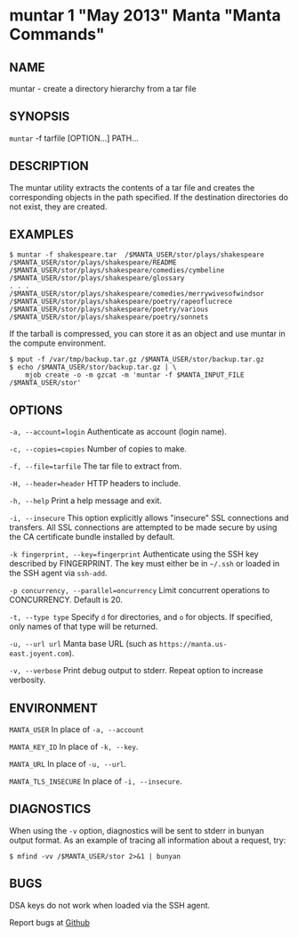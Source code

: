 muntar 1 "May 2013" Manta "Manta Commands"
=======================================

NAME
----

muntar - create a directory hierarchy from a tar file

SYNOPSIS
--------

`muntar` -f tarfile [OPTION...] PATH...

DESCRIPTION
-----------

The muntar utility extracts the contents of a tar file and creates
the corresponding objects in the path specified. If the destination
directories do not exist, they are created.


EXAMPLES
--------

	$ muntar -f shakespeare.tar  /$MANTA_USER/stor/plays/shakespeare
	/$MANTA_USER/stor/plays/shakespeare/README
	/$MANTA_USER/stor/plays/shakespeare/comedies/cymbeline
	/$MANTA_USER/stor/plays/shakespeare/glossary
	. . .
	/$MANTA_USER/stor/plays/shakespeare/comedies/merrywivesofwindsor
	/$MANTA_USER/stor/plays/shakespeare/poetry/rapeoflucrece
	/$MANTA_USER/stor/plays/shakespeare/poetry/various
	/$MANTA_USER/stor/plays/shakespeare/poetry/sonnets

If the tarball is compressed, you can store it as an object and use muntar
in the compute environment.

    $ mput -f /var/tmp/backup.tar.gz /$MANTA_USER/stor/backup.tar.gz
    $ echo /$MANTA_USER/stor/backup.tar.gz | \
        mjob create -o -m gzcat -m 'muntar -f $MANTA_INPUT_FILE /$MANTA_USER/stor'



OPTIONS
-------

`-a, --account=login`
  Authenticate as account (login name).

`-c, --copies=copies`
  Number of copies to make.

`-f, --file=tarfile`
  The tar file to extract from.

`-H, --header=header`
  HTTP headers to include.

`-h, --help`
  Print a help message and exit.


`-i, --insecure`
  This option explicitly allows "insecure" SSL connections and transfers.  All
  SSL connections are attempted to be made secure by using the CA certificate
  bundle installed by default.

`-k fingerprint, --key=fingerprint`
  Authenticate using the SSH key described by FINGERPRINT.  The key must
  either be in `~/.ssh` or loaded in the SSH agent via `ssh-add`.

`-p concurrency, --parallel=oncurrency`
  Limit concurrent operations to CONCURRENCY.  Default is 20.

`-t, --type type`
  Specify `d` for directories, and `o` for objects.  If specified, only names of
  that type will be returned.

`-u, --url url`
  Manta base URL (such as `https://manta.us-east.joyent.com`).

`-v, --verbose`
  Print debug output to stderr.  Repeat option to increase verbosity.
  
  
  ENVIRONMENT
-----------
`MANTA_USER`
  In place of `-a, --account`

`MANTA_KEY_ID`
  In place of `-k, --key`.

`MANTA_URL`
  In place of `-u, --url`.

`MANTA_TLS_INSECURE`
  In place of `-i, --insecure`.

DIAGNOSTICS
-----------

When using the `-v` option, diagnostics will be sent to stderr in bunyan
output format.  As an example of tracing all information about a request,
try:

    $ mfind -vv /$MANTA_USER/stor 2>&1 | bunyan

BUGS
----

DSA keys do not work when loaded via the SSH agent.

Report bugs at [Github](https://github.com/joyent/node-manta/issues)
